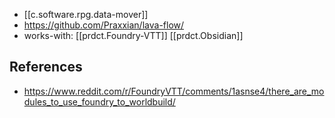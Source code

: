 
- [[c.software.rpg.data-mover]] 
- https://github.com/Praxxian/lava-flow/
- works-with: [[prdct.Foundry-VTT]] [[prdct.Obsidian]]

## References

- https://www.reddit.com/r/FoundryVTT/comments/1asnse4/there_are_modules_to_use_foundry_to_worldbuild/